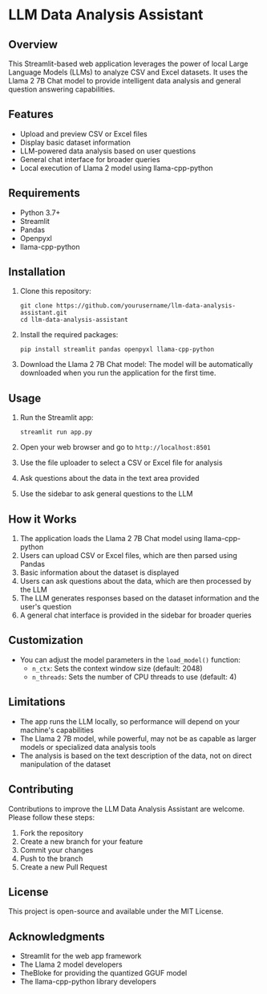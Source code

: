 # LLM Data Analysis Assistant

## Overview

This Streamlit-based web application leverages the power of local Large Language Models (LLMs) to analyze CSV and Excel datasets. It uses the Llama 2 7B Chat model to provide intelligent data analysis and general question answering capabilities.

## Features

- Upload and preview CSV or Excel files
- Display basic dataset information
- LLM-powered data analysis based on user questions
- General chat interface for broader queries
- Local execution of Llama 2 model using llama-cpp-python

## Requirements

- Python 3.7+
- Streamlit
- Pandas
- Openpyxl
- llama-cpp-python

## Installation

1. Clone this repository:
   ```
   git clone https://github.com/yourusername/llm-data-analysis-assistant.git
   cd llm-data-analysis-assistant
   ```

2. Install the required packages:
   ```
   pip install streamlit pandas openpyxl llama-cpp-python
   ```

3. Download the Llama 2 7B Chat model:
   The model will be automatically downloaded when you run the application for the first time.

## Usage

1. Run the Streamlit app:
   ```
   streamlit run app.py
   ```

2. Open your web browser and go to `http://localhost:8501`

3. Use the file uploader to select a CSV or Excel file for analysis

4. Ask questions about the data in the text area provided

5. Use the sidebar to ask general questions to the LLM

## How it Works

1. The application loads the Llama 2 7B Chat model using llama-cpp-python
2. Users can upload CSV or Excel files, which are then parsed using Pandas
3. Basic information about the dataset is displayed
4. Users can ask questions about the data, which are then processed by the LLM
5. The LLM generates responses based on the dataset information and the user's question
6. A general chat interface is provided in the sidebar for broader queries

## Customization

- You can adjust the model parameters in the `load_model()` function:
  - `n_ctx`: Sets the context window size (default: 2048)
  - `n_threads`: Sets the number of CPU threads to use (default: 4)

## Limitations

- The app runs the LLM locally, so performance will depend on your machine's capabilities
- The Llama 2 7B model, while powerful, may not be as capable as larger models or specialized data analysis tools
- The analysis is based on the text description of the data, not on direct manipulation of the dataset

## Contributing

Contributions to improve the LLM Data Analysis Assistant are welcome. Please follow these steps:
1. Fork the repository
2. Create a new branch for your feature
3. Commit your changes
4. Push to the branch
5. Create a new Pull Request

## License

This project is open-source and available under the MIT License.

## Acknowledgments

- Streamlit for the web app framework
- The Llama 2 model developers
- TheBloke for providing the quantized GGUF model
- The llama-cpp-python library developers
